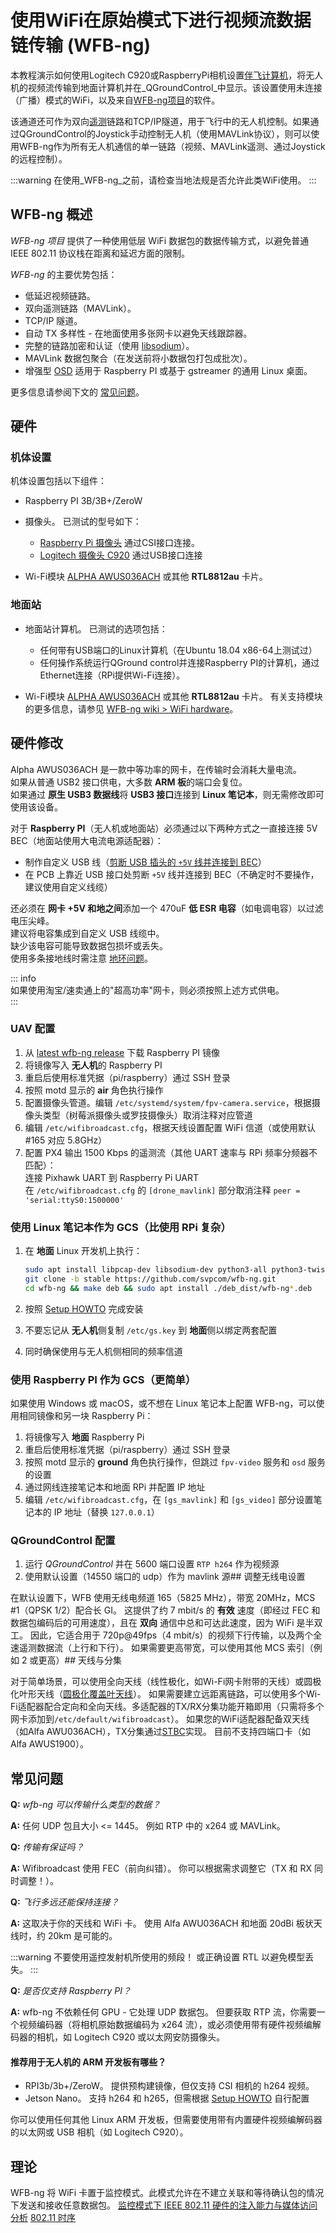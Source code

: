 # 使用WiFi在原始模式下进行视频流数据链传输 (WFB-ng)

本教程演示如何使用Logitech C920或RaspberryPi相机设置[伴飞计算机](../companion_computer/index.md)，将无人机的视频流传输到地面计算机并在_QGroundControl_中显示。该设置使用未连接（广播）模式的WiFi，以及来自[WFB-ng项目](https://github.com/svpcom/wfb-ng)的软件。

该通道还可作为双向[遥测](../telemetry/index.md)链路和TCP/IP隧道，用于飞行中的无人机控制。如果通过QGroundControl的Joystick手动控制无人机（使用MAVLink协议），则可以使用WFB-ng作为所有无人机通信的单一链路（视频、MAVLink遥测、通过Joystick的远程控制）。

:::warning
在使用_WFB-ng_之前，请检查当地法规是否允许此类WiFi使用。
:::

## WFB-ng 概述

_WFB-ng 项目_ 提供了一种使用低层 WiFi 数据包的数据传输方式，以避免普通 IEEE 802.11 协议栈在距离和延迟方面的限制。

_WFB-ng_ 的主要优势包括：

- 低延迟视频链路。
- 双向遥测链路（MAVLink）。
- TCP/IP 隧道。
- 自动 TX 多样性 - 在地面使用多张网卡以避免天线跟踪器。
- 完整的链路加密和认证（使用 [libsodium](https://download.libsodium.org/doc/)）。
- MAVLink 数据包聚合（在发送前将小数据包打包成批次）。
- 增强型 [OSD](https://github.com/svpcom/wfb-ng-osd) 适用于 Raspberry PI 或基于 gstreamer 的通用 Linux 桌面。

更多信息请参阅下文的 [常见问题](#常见问题)。

## 硬件

### 机体设置

机体设置包括以下组件：

- Raspberry PI 3B/3B+/ZeroW
- 摄像头。
  已测试的型号如下：

  - [Raspberry Pi 摄像头](https://www.raspberrypi.org/products/camera-module-v2/) 通过CSI接口连接。
  - [Logitech 摄像头 C920](https://www.logitech.com/en-us/product/hd-pro-webcam-c920?crid=34) 通过USB接口连接

- Wi-Fi模块 [ALPHA AWUS036ACH](https://www.alfa.com.tw/products_detail/1.htm) 或其他 **RTL8812au** 卡片。

### 地面站

- 地面站计算机。
  已测试的选项包括：

  - 任何带有USB端口的Linux计算机（在Ubuntu 18.04 x86-64上测试过）
  - 任何操作系统运行QGround control并连接Raspberry PI的计算机，通过Ethernet连接（RPi提供Wi-Fi连接）。

- Wi-Fi模块 [ALPHA AWUS036ACH](https://www.alfa.com.tw/products_detail/1.htm) 或其他 **RTL8812au** 卡片。
  有关支持模块的更多信息，请参见 [WFB-ng wiki > WiFi hardware](https://github.com/svpcom/wfb-ng/wiki/WiFi-hardware)。

## 硬件修改

Alpha AWUS036ACH 是一款中等功率的网卡，在传输时会消耗大量电流。  
如果从普通 USB2 接口供电，大多数 **ARM 板**的端口会复位。  
如果通过 **原生 USB3 数据线**将 **USB3 接口**连接到 **Linux 笔记本**，则无需修改即可使用该设备。

对于 **Raspberry PI**（无人机或地面站）必须通过以下两种方式之一直接连接 5V BEC（地面站使用大电流电源适配器）：

- 制作自定义 USB 线（[剪断 USB 插头的 `+5V` 线并连接到 BEC](https://electronics.stackexchange.com/questions/218500/usb-charge-and-data-separate-cables)）  
- 在 PCB 上靠近 USB 接口处剪断 `+5V` 线并连接到 BEC（不确定时不要操作，建议使用自定义线缆）

还必须在 **网卡 +5V 和地之间**添加一个 470uF **低 ESR 电容**（如电调电容）以过滤电压尖峰。  
建议将电容集成到自定义 USB 线缆中。  
缺少该电容可能导致数据包损坏或丢失。  
使用多条接地线时需注意 [地环问题](https://en.wikipedia.org/wiki/Ground_loop_%28electricity%29)。

::: info  
如果使用淘宝/速卖通上的"超高功率"网卡，则必须按照上述方式供电。  
:::

### UAV 配置

1. 从 [latest wfb-ng release](https://github.com/svpcom/wfb-ng/releases/) 下载 Raspberry PI 镜像  
2. 将镜像写入 **无人机**的 Raspberry PI  
3. 重启后使用标准凭据（pi/raspberry）通过 SSH 登录  
4. 按照 motd 显示的 **air** 角色执行操作  
5. 配置摄像头管道。编辑 `/etc/systemd/system/fpv-camera.service`，根据摄像头类型（树莓派摄像头或罗技摄像头）取消注释对应管道  
6. 编辑 `/etc/wifibroadcast.cfg`，根据天线设置配置 WiFi 信道（或使用默认 #165 对应 5.8GHz）  
7. 配置 PX4 输出 1500 Kbps 的遥测流（其他 UART 速率与 RPi 频率分频器不匹配）：  
   连接 Pixhawk UART 到 Raspberry Pi UART  
   在 `/etc/wifibroadcast.cfg` 的 `[drone_mavlink]` 部分取消注释 `peer = 'serial:ttyS0:1500000'`

### 使用 Linux 笔记本作为 GCS（比使用 RPi 复杂）

1. 在 **地面** Linux 开发机上执行：

   ```sh
   sudo apt install libpcap-dev libsodium-dev python3-all python3-twisted
   git clone -b stable https://github.com/svpcom/wfb-ng.git
   cd wfb-ng && make deb && sudo apt install ./deb_dist/wfb-ng*.deb
   ```

2. 按照 [Setup HOWTO](https://github.com/svpcom/wfb-ng/wiki/Setup-HOWTO) 完成安装  
3. 不要忘记从 **无人机**侧复制 `/etc/gs.key` 到 **地面**侧以绑定两套配置  
4. 同时确保使用与无人机侧相同的频率信道

### 使用 Raspberry PI 作为 GCS（更简单）

如果使用 Windows 或 macOS，或不想在 Linux 笔记本上配置 WFB-ng，可以使用相同镜像和另一块 Raspberry Pi：

1. 将镜像写入 **地面** Raspberry Pi  
2. 重启后使用标准凭据（pi/raspberry）通过 SSH 登录  
3. 按照 motd 显示的 **ground** 角色执行操作，但跳过 `fpv-video` 服务和 `osd` 服务的设置  
4. 通过网线连接笔记本和地面 RPi 并配置 IP 地址  
5. 编辑 `/etc/wifibroadcast.cfg`，在 `[gs_mavlink]` 和 `[gs_video]` 部分设置笔记本的 IP 地址（替换 `127.0.0.1`）

### QGroundControl 配置

1. 运行 _QGroundControl_ 并在 5600 端口设置 `RTP h264` 作为视频源  
2. 使用默认设置（14550 端口的 udp）作为 mavlink 源## 调整无线电设置

在默认设置下，WFB 使用无线电频道 165（5825 MHz），带宽 20MHz，MCS #1（QPSK 1/2）配合长 GI。
这提供了约 7 mbit/s 的 **有效** 速度（即经过 FEC 和数据包编码后的可用速度），且在 **双向** 通信中总和可达此速度，因为 WiFi 是半双工。
因此，它适合用于 720p@49fps（4 mbit/s）的视频下行传输，以及两个全速遥测数据流（上行和下行）。
如果需要更高带宽，可以使用其他 MCS 索引（例如 2 或更高）## 天线与分集

对于简单场景，可以使用全向天线（线性极化，如Wi-Fi网卡附带的天线）或圆极化叶形天线（[圆极化覆盖叶天线](http://www.antenna-theory.com/antennas/cloverleaf.php)）。
如果需要建立远距离链路，可以使用多个Wi-Fi适配器配合定向和全向天线。多适配器的TX/RX分集功能开箱即用（只需将多个网卡添加到`/etc/default/wifibroadcast`）。
如果您的WiFi适配器配备双天线（如Alfa AWU036ACH），TX分集通过[STBC](https://en.wikipedia.org/wiki/Space%E2%80%93time_block_code)实现。
目前不支持四端口卡（如Alfa AWUS1900）。

## 常见问题

**Q:** _wfb-ng 可以传输什么类型的数据？_

**A:** 任何 UDP 包且大小 <= 1445。
例如 RTP 中的 x264 或 MAVLink。

**Q:** _传输有保证吗？_

**A:** Wifibroadcast 使用 FEC（前向纠错）。
你可以根据需求调整它（TX 和 RX 同时调整！）。

**Q:** _飞行多远还能保持连接？_

**A:** 这取决于你的天线和 WiFi 卡。
使用 Alfa AWU036ACH 和地面 20dBi 板状天线时，约 20km 是可能的。

:::warning
不要使用遥控发射机所使用的频段！
或正确设置 RTL 以避免模型丢失。
:::

**Q:** _是否仅支持 Raspberry PI？_

**A:** wfb-ng 不依赖任何 GPU - 它处理 UDP 数据包。
但要获取 RTP 流，你需要一个视频编码器（将相机原始数据编码为 x264 流），或必须使用带有硬件视频编解码器的相机，如 Logitech C920 或以太网安防摄像头。

#### 推荐用于无人机的 ARM 开发板有哪些？

- RPI3b/3b+/ZeroW。
  提供预构建镜像，但仅支持 CSI 相机的 h264 视频。
- Jetson Nano。
  支持 h264 和 h265，但需根据 [Setup HOWTO](https://github.com/svpcom/wfb-ng/wiki/Setup-HOWTO) 自行配置

你可以使用任何其他 Linux ARM 开发板，但需要使用带有内置硬件视频编解码器的以太网或 USB 相机（如 Logitech C920）。

## 理论

WFB-ng 将 WiFi 卡置于监控模式。此模式允许在不建立关联和等待确认包的情况下发送和接收任意数据包。
[监控模式下 IEEE 802.11 硬件的注入能力与媒体访问分析](https://github.com/svpcom/wfb-ng/blob/master/doc/Analysis%20of%20Injection%20Capabilities%20and%20Media%20Access%20of%20IEEE%20802.11%20Hardware%20in%20Monitor%20Mode.pdf)
[802.11 时序](https://github.com/ewa/802.11-data)
